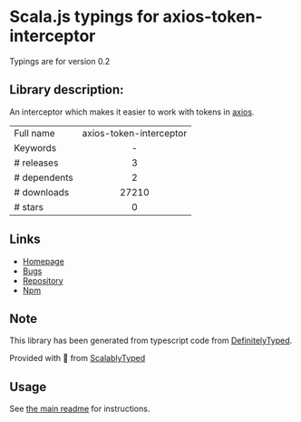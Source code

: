 
# Scala.js typings for axios-token-interceptor

Typings are for version 0.2

## Library description:
An interceptor which makes it easier to work with tokens in [axios](https://github.com/mzabriskie/axios).

|                    |                 |
| ------------------ | :-------------: |
| Full name          | axios-token-interceptor |
| Keywords           | - |
| # releases         | 3 |
| # dependents       | 2 |
| # downloads        | 27210 |
| # stars            | 0 |

## Links
- [Homepage](https://github.com/sandrinodimattia/axios-token-interceptor#readme)
- [Bugs](https://github.com/sandrinodimattia/axios-token-interceptor/issues)
- [Repository](https://github.com/sandrinodimattia/axios-token-interceptor)
- [Npm](https://www.npmjs.com/package/axios-token-interceptor)
    


## Note
This library has been generated from typescript code from [DefinitelyTyped](https://definitelytyped.org).

Provided with :purple_heart: from [ScalablyTyped](https://github.com/oyvindberg/ScalablyTyped)

## Usage
See [the main readme](../../readme.md) for instructions.


